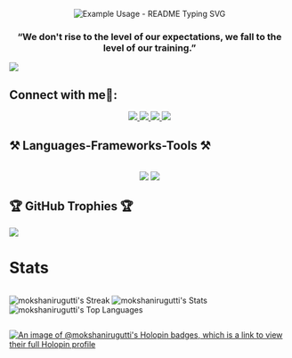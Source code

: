 <p align="center">
  <img src="https://readme-typing-svg.demolab.com/?lines=Hi%2C+I'm+moksha+Nirugutti+%F0%9F%91%8B;Full+Stack+developer+%F0%9F%92%BB%F0%9F%96%A5%F0%9F%93%B1&font=Fira%20Code&center=true&width=380&height=50&duration=4000&pause=1000" alt="Example Usage - README Typing SVG">
</p>
<h3 align="center">“We don't rise to the level of our expectations, we fall to the level of our training.”</h3>

[![](https://visitcount.itsvg.in/api?id=mokshanirugutti&label=Profile%20Views&pretty=true)](https://visitcount.itsvg.in)

<h2 align="left">Connect with me🤝:</h2>

<div align="center"> 
  <a href="mailto:mokshasai910@gmail.com">
    <img src="https://img.shields.io/badge/Gmail-333333?style=for-the-badge&logo=gmail&logoColor=red" />
  </a>
  <a href="https://linkedin.com/in/moksha-nirugutti" target="_blank">
    <img src="https://img.shields.io/badge/LinkedIn-0077B5?style=for-the-badge&logo=linkedin&logoColor=white" target="_blank" />
  </a>
  <a href="https://mokshanirugutti.vercel.app" target="_blank">
     <img src="https://img.shields.io/badge/Portfolio-FF5722?style=for-the-badge&logo=todoist&logoColor=white" target="_blank" /> 
  </a>
  <a href="https://leetcode.com/u/mokshanirugutti" target="_blank">
     <img src="https://img.shields.io/badge/LeetCode-f89f1b?style=for-the-badge&logo=leetcode&logoColor=black" target="_blank" /> 
  </a>

</div>


<h2 align="left">⚒️ Languages-Frameworks-Tools ⚒️</h2>
<br/>
<div align="center">
    <img src="https://skillicons.dev/icons?i=html,css,python,javascript,typescript,postgresql,vscode,github,vite,tailwind" />
    <img src="https://skillicons.dev/icons?i=nodejs,express,firebase,mongodb,react,nextjs,mysql,django,postman,linux,docker" /><br>
</div>

## 🏆 GitHub Trophies 🏆
![](https://github-profile-trophy.vercel.app/?username=mokshanirugutti&theme=radical&no-frame=false&no-bg=true&margin-w=4)

<h1>Stats</h1>
<div style="display:flex;">
  
![mokshanirugutti's Streak](https://github-readme-streak-stats.herokuapp.com/?user=mokshanirugutti&theme=vue-dark&hide_border=false)
![mokshanirugutti's Stats](https://github-readme-stats.vercel.app/api?username=mokshanirugutti&theme=vue-dark&show_icons=true&hide_border=false&count_private=true)
![mokshanirugutti's Top Languages](https://github-readme-stats.vercel.app/api/top-langs/?username=mokshanirugutti&theme=vue-dark&show_icons=true&hide_border=false&layout=compact)

</div>

[![An image of @mokshanirugutti's Holopin badges, which is a link to view their full Holopin profile](https://holopin.me/mokshanirugutti)](https://holopin.io/@mokshanirugutti)
